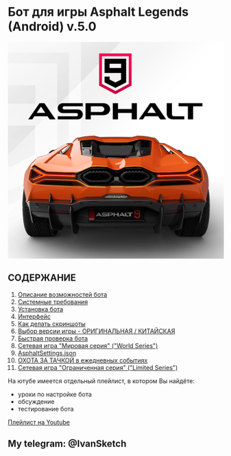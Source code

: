  # __Бот для игры Asphalt Legends (Android) v.5.0__

![Иллюстрация к проекту](https://github.com/autopilotyoutube/bot-asphalt-legends-android/raw/main/files/pictures/readme/asphalt_logo.png)

 ## СОДЕРЖАНИЕ
 1. [Описание возможностей бота](https://github.com/AUTOPILOTyoutube/bot-asphalt-legends-android/blob/main/files/rus/01_description.md)
 2. [Системные требования](https://github.com/AUTOPILOTyoutube/bot-asphalt-legends-android/blob/main/files/rus/02_system_requirements.md)
 3. [Установка бота](https://github.com/AUTOPILOTyoutube/bot-asphalt-legends-android/blob/main/files/rus/03_install.md)
 4. [Интерфейс](https://github.com/AUTOPILOTyoutube/bot-asphalt-legends-android/blob/main/files/rus/04_interface.md)
 5. [Как делать скриншоты](https://github.com/AUTOPILOTyoutube/bot-asphalt-legends-android/blob/main/files/rus/05_screenshots.md)
 6. [Выбор версии игры - ОРИГИНАЛЬНАЯ / КИТАЙСКАЯ](https://github.com/AUTOPILOTyoutube/bot-asphalt-legends-android/blob/main/files/rus/06_version.md)
 7. [Быстрая проверка бота](https://github.com/AUTOPILOTyoutube/bot-asphalt-legends-android/blob/main/files/rus/07_start_bot.md)
 8. [Сетевая игра "Мировая серия" ("World Series")](https://github.com/AUTOPILOTyoutube/bot-asphalt-legends-android/blob/main/files/rus/08_world_series.md)
 9. [AsphaltSettings.json](https://github.com/AUTOPILOTyoutube/bot-asphalt-legends-android/blob/main/files/rus/09_AsphaltSettings_json.md)
 10. [ОХОТА ЗА ТАЧКОЙ в ежедневных событиях](https://github.com/AUTOPILOTyoutube/bot-asphalt-legends-android/blob/main/files/rus/10_car_hunt_daily_events.md)
 11. [Сетевая игра "Ограниченная серия" ("Limited Series")](https://github.com/AUTOPILOTyoutube/bot-asphalt-legends-android/blob/main/files/rus/11_limited_series.md)
 

На ютубе имеется отдельный плейлист, в котором Вы найдёте:
- уроки по настройке бота
- обсуждение
- тестирование бота

[Плейлист на Youtube](https://youtube.com/playlist?list=PLNW6eUpTV-FJ5mItgj27lEKQi2SoLmk7s)  

## My telegram: @IvanSketch